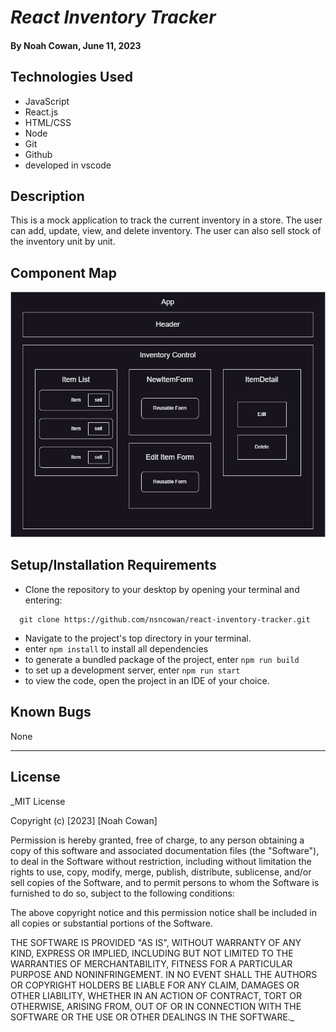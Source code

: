 # _React Inventory Tracker_

#### By Noah Cowan, June 11, 2023

## Technologies Used
  - JavaScript
  - React.js
  - HTML/CSS
  - Node
  - Git
  - Github
  - developed in vscode

## Description
This is a mock application to track the current inventory in a store. The user can add, update, view, and delete inventory. The user can also sell stock of the inventory unit by unit. 

## Component Map
![App Component Map](react-inventory-tracker-map.drawio.png)

## Setup/Installation Requirements

* Clone the repository to your desktop by opening your terminal and entering:
```
  git clone https://github.com/nsncowan/react-inventory-tracker.git
```
* Navigate to the project's top directory in your terminal.
* enter `npm install` to install all dependencies
* to generate a bundled package of the project, enter `npm run build`
* to set up a development server, enter `npm run start`
* to view the code, open the project in an IDE of your choice.

## Known Bugs
None
***

## License

_MIT License

Copyright (c) [2023] [Noah Cowan]

Permission is hereby granted, free of charge, to any person obtaining a copy of this software and associated documentation files (the "Software"), to deal in the Software without restriction, including without limitation the rights to use, copy, modify, merge, publish, distribute, sublicense, and/or sell
copies of the Software, and to permit persons to whom the Software is furnished to do so, subject to the following conditions:

The above copyright notice and this permission notice shall be included in all copies or substantial portions of the Software.

THE SOFTWARE IS PROVIDED "AS IS", WITHOUT WARRANTY OF ANY KIND, EXPRESS OR IMPLIED, INCLUDING BUT NOT LIMITED TO THE WARRANTIES OF MERCHANTABILITY, FITNESS FOR A PARTICULAR PURPOSE AND NONINFRINGEMENT. IN NO EVENT SHALL THE AUTHORS OR COPYRIGHT HOLDERS BE LIABLE FOR ANY CLAIM, DAMAGES OR OTHER
LIABILITY, WHETHER IN AN ACTION OF CONTRACT, TORT OR OTHERWISE, ARISING FROM, OUT OF OR IN CONNECTION WITH THE SOFTWARE OR THE USE OR OTHER DEALINGS IN THE SOFTWARE._